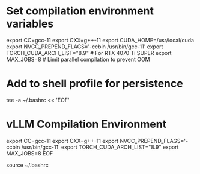 # Set compilation environment variables
export CC=gcc-11
export CXX=g++-11
export CUDA_HOME=/usr/local/cuda
export NVCC_PREPEND_FLAGS='-ccbin /usr/bin/gcc-11'
export TORCH_CUDA_ARCH_LIST="8.9"  # For RTX 4070 Ti SUPER
export MAX_JOBS=8  # Limit parallel compilation to prevent OOM

# Add to shell profile for persistence
tee -a ~/.bashrc << 'EOF'

# vLLM Compilation Environment
export CC=gcc-11
export CXX=g++-11
export NVCC_PREPEND_FLAGS='-ccbin /usr/bin/gcc-11'
export TORCH_CUDA_ARCH_LIST="8.9"
export MAX_JOBS=8
EOF

source ~/.bashrc